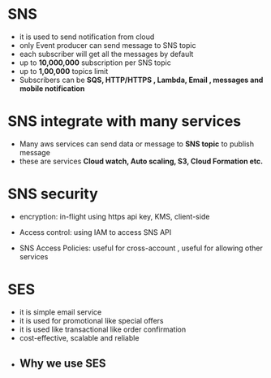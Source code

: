 # SNS

- it is used to send notification from cloud
- only Event producer can send message to SNS topic
- each subscriber will get all the messages by default
- up to **10,000,000** subscription per SNS topic
- up to **1,00,000** topics limit
- Subscribers can be **SQS, HTTP/HTTPS , Lambda, Email , messages and mobile notification**

# SNS integrate with many services

-  Many aws services can send data or message to **SNS topic** to publish message
- these are services **Cloud watch, Auto scaling, S3, Cloud Formation etc.**

# SNS security

- encryption: in-flight using https api key, KMS, client-side

- Access control: using IAM to access SNS API

- SNS Access Policies: useful for cross-account , useful for allowing other services

  

# SES

- it is simple email service
- it is used for promotional like special offers
- it is used like transactional like order confirmation
- cost-effective, scalable and reliable
- **Why we use SES**
  - 

